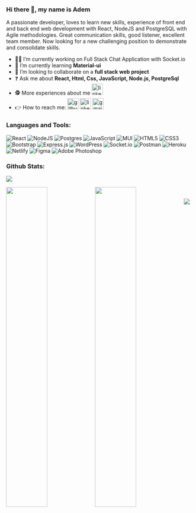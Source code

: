 ### Hi there 👋, my name is Adem

A passionate developer, loves to learn new skills, experience of front end and back end web development with React, NodeJS and PostgreSQL with Agile methodologies. Great communication skills, good listener, excellent team member. Now looking for a new challenging position to demonstrate and consolidate skills.

- 👨‍💻 I’m currently working on Full Stack Chat Application with Socket.io
- 🧿 I’m currently learning **Material-ui**
- 🎯 I’m looking to collaborate on a **full stack web project**
- ❓ Ask me about **React, Html, Css, JavaScript, Node.js, PostgreSql**
- 🕵️ More experiences about me [<img src='https://cdn.jsdelivr.net/npm/simple-icons@3.0.1/icons/linkedin.svg' alt='linkedin' height='30'>](https://www.linkedin.com/in/https://www.linkedin.com/in/ademalagoz//) 
- 👉 How to reach me: [<img src='https://cdn.jsdelivr.net/npm/simple-icons@3.0.1/icons/github.svg' alt='github' height='30'>](https://github.com/https://github.com/ademalagoz)  [<img src='https://cdn.jsdelivr.net/npm/simple-icons@3.0.1/icons/linkedin.svg' alt='linkedin' height='30'>](https://www.linkedin.com/in/https://www.linkedin.com/in/ademalagoz//)  [<img src='https://cdn.jsdelivr.net/npm/simple-icons@3.0.1/icons/gmail.svg' alt='gmail' height='30'>](ademalagozuk@gmail.com)

### Languages and Tools: 
![React](https://img.shields.io/badge/react-%2320232a.svg?style=for-the-badge&logo=react&logoColor=%2361DAFB)
![NodeJS](https://img.shields.io/badge/node.js-6DA55F?style=for-the-badge&logo=node.js&logoColor=white)
![Postgres](https://img.shields.io/badge/postgres-%23316192.svg?style=for-the-badge&logo=postgresql&logoColor=white)
![JavaScript](https://img.shields.io/badge/javascript-%23323330.svg?style=for-the-badge&logo=javascript&logoColor=%23F7DF1E)
![MUI](https://img.shields.io/badge/MUI-%230081CB.svg?style=for-the-badge&logo=mui&logoColor=white)
![HTML5](https://img.shields.io/badge/html5-%23E34F26.svg?style=for-the-badge&logo=html5&logoColor=white)
![CSS3](https://img.shields.io/badge/css3-%231572B6.svg?style=for-the-badge&logo=css3&logoColor=white)
![Bootstrap](https://img.shields.io/badge/bootstrap-%23563D7C.svg?style=for-the-badge&logo=bootstrap&logoColor=white)
![Express.js](https://img.shields.io/badge/express.js-%23404d59.svg?style=for-the-badge&logo=express&logoColor=%2361DAFB)
![WordPress](https://img.shields.io/badge/WordPress-%23117AC9.svg?style=for-the-badge&logo=WordPress&logoColor=white)
![Socket.io](https://img.shields.io/badge/Socket.io-black?style=for-the-badge&logo=socket.io&badgeColor=010101)
![Postman](https://img.shields.io/badge/Postman-FF6C37?style=for-the-badge&logo=postman&logoColor=white)
![Heroku](https://img.shields.io/badge/heroku-%23430098.svg?style=for-the-badge&logo=heroku&logoColor=white)
![Netlify](https://img.shields.io/badge/netlify-%23000000.svg?style=for-the-badge&logo=netlify&logoColor=#00C7B7)
![Figma](https://img.shields.io/badge/figma-%23F24E1E.svg?style=for-the-badge&logo=figma&logoColor=white)
![Adobe Photoshop](https://img.shields.io/badge/adobe%20photoshop-%2331A8FF.svg?style=for-the-badge&logo=adobe%20photoshop&logoColor=white)

### Github Stats: 
![](https://github-profile-trophy.vercel.app/?username=ademalagoz&title=Repositories,Commits,PullRequest,Stars)
<!-- https://github-profile-trophy.vercel.app/?username=ademalagoz&title=Stars,Followers -->
<img align="left" width="47%" src="https://github-readme-stats.vercel.app/api?username=ademalagoz&show_icons=true&theme=radical"/>
<img align="left" width="47%" heigth="15%"  src="https://github-readme-stats.vercel.app/api/top-langs/?username=ademalagoz&layout=compact"/> 
<br/>

![](https://komarev.com/ghpvc/?username=ademalagoz)



